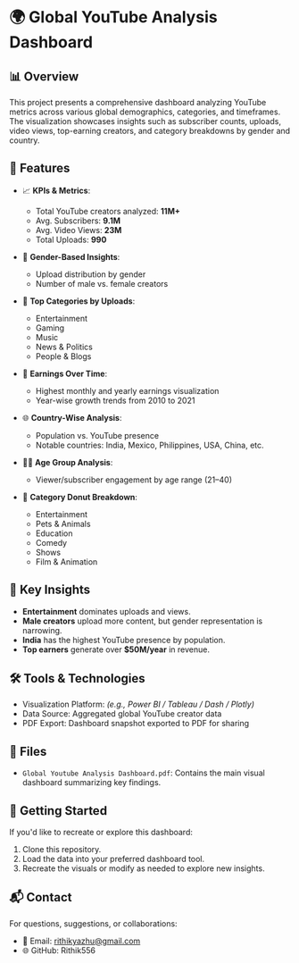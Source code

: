 # 🌍 Global YouTube Analysis Dashboard

## 📊 Overview

This project presents a comprehensive dashboard analyzing YouTube metrics across various global demographics, categories, and timeframes. The visualization showcases insights such as subscriber counts, uploads, video views, top-earning creators, and category breakdowns by gender and country.

## 📁 Features

- 📈 **KPIs & Metrics**: 
  - Total YouTube creators analyzed: **11M+**
  - Avg. Subscribers: **9.1M**
  - Avg. Video Views: **23M**
  - Total Uploads: **990**

- 👤 **Gender-Based Insights**:
  - Upload distribution by gender
  - Number of male vs. female creators

- 🎥 **Top Categories by Uploads**:
  - Entertainment
  - Gaming
  - Music
  - News & Politics
  - People & Blogs

- 📅 **Earnings Over Time**:
  - Highest monthly and yearly earnings visualization
  - Year-wise growth trends from 2010 to 2021

- 🌐 **Country-Wise Analysis**:
  - Population vs. YouTube presence
  - Notable countries: India, Mexico, Philippines, USA, China, etc.

- 🧑‍🏫 **Age Group Analysis**:
  - Viewer/subscriber engagement by age range (21–40)

- 🍩 **Category Donut Breakdown**:
  - Entertainment
  - Pets & Animals
  - Education
  - Comedy
  - Shows
  - Film & Animation

## 📌 Key Insights

- **Entertainment** dominates uploads and views.
- **Male creators** upload more content, but gender representation is narrowing.
- **India** has the highest YouTube presence by population.
- **Top earners** generate over **$50M/year** in revenue.

## 🛠️ Tools & Technologies

- Visualization Platform: *(e.g., Power BI / Tableau / Dash / Plotly)*  
- Data Source: Aggregated global YouTube creator data  
- PDF Export: Dashboard snapshot exported to PDF for sharing

## 🧾 Files

- `Global Youtube Analysis Dashboard.pdf`: Contains the main visual dashboard summarizing key findings.

## 🚀 Getting Started

If you'd like to recreate or explore this dashboard:

1. Clone this repository.
2. Load the data into your preferred dashboard tool.
3. Recreate the visuals or modify as needed to explore new insights.


## 📬 Contact

For questions, suggestions, or collaborations:

- 📧 Email: rithikyazhu@gmail.com
- 🌐 GitHub: Rithik556

